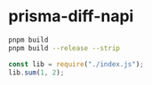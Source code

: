 # prisma-diff-napi

```sh
pnpm build
pnpm build --release --strip
```

```js
const lib = require("./index.js");
lib.sum(1, 2);
```
